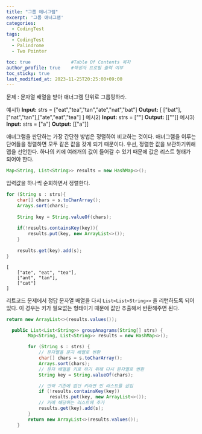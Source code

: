 ```yaml
---
title: "그룹 애너그램"
excerpt: '그룹 애너그램'
categories:
  - CodingTest
tags:
  - CodingTest
  - Palindrome
  - Two Pointer

toc: true               #Table Of Contents 목차 
author_profile: true    #작성자 프로필 출력 여부
toc_sticky: true
last_modified_at: 2023-11-25T20:25:00+09:00
---
```

문제 : 문자열 배열을 받아 애너그램 단위로 그룹핑하라.

예시1)
**Input:** strs = ["eat","tea","tan","ate","nat","bat"]
**Output:**  [ ["bat"],["nat","tan"],["ate","eat","tea"] ]
예시2)
**Input:** strs = [""]
**Output:** [[""]]
예시3)
**Input:** strs = ["a"]
**Output:** [["a"]]

애너그램을 판단하는 가장 간단한 방법은 정렬하여 비교하는 것이다. 애너그램을 이루는 단어들을 정렬하면 모두 같은 값을 갖게 되기 때문이다. 우선, 정렬한 값을 보관하기위해 맵을 선언한다.
하나의 키에 여러개의 값이 들어갈 수 있기 때문에 값은 리스트 형태가 되어야 한다.

```java
Map<String, List<String>> results = new HashMap<>();
```

입력값을 하나씩 순회하면서 정렬한다.
```java
for (String s : strs){
	char[] chars = s.toCharArray();
	Arrays.sort(chars);
	
	String key = String.valueOf(chars);
	
	if(!results.containsKey(key)){
		results.put(key, new ArrayList<>());
	}
	
	results.get(key).add(s);
}
```

``` console
[
	["ate", "eat", "tea"],
	["ant", "tan"],
	["cat"]
]
```

리트코드 문제에서 정답 문자열 배열을 다시 `List<List<String>>` 을 리턴하도록 되어있다.
이 경우는 키가 필요없는 형태이기 때문에 값만 추출해서 반환해주면 된다.

```java
return new ArrayList<>(results.values());
```

``` java
  public List<List<String>> groupAnagrams(String[] strs) {
        Map<String, List<String>> results = new HashMap<>();

        for (String s : strs) {
            // 문자열을 문자 배열로 변환
            char[] chars = s.toCharArray();
            Arrays.sort(chars);
            // 문자 배열을 키로 하기 위해 다시 문자열로 변환
            String key = String.valueOf(chars);

            // 만약 기존에 없던 키라면 빈 리스트를 삽입
            if (!results.containsKey(key))
                results.put(key, new ArrayList<>());
            // 키에 해당하는 리스트에 추가
            results.get(key).add(s);
        }
        return new ArrayList<>(results.values());
    }
```
